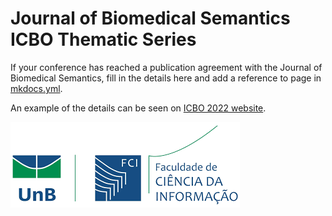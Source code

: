 # Journal of Biomedical Semantics ICBO Thematic Series
If your conference has reached a publication agreement with the Journal of Biomedical Semantics, fill in the details here and add a reference to page in [mkdocs.yml](../mkdocs.yml).  

An example of the details can be seen on [ICBO 2022 website](https://icbo-conference.github.io/icbo2022/submit-jbms-icbo/).  

![UnB](./images/unb_fci_extenso_logo.png) 